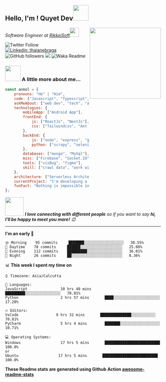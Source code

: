 <h2>Hello, I'm ! Quyet Dev<img src="https://media.giphy.com/media/12oufCB0MyZ1Go/giphy.gif" width="50"></h2>
<img align='right' src="https://media.giphy.com/media/M9gbBd9nbDrOTu1Mqx/giphy.gif" width="230">
<p><em>Software Engineer at <a href="http://www.cleartax.in">RikkeiSoft</a><img src="https://media.giphy.com/media/WUlplcMpOCEmTGBtBW/giphy.gif" width="30"> 
</em></p>

![Twitter Follow](https://img.shields.io/twitter/follow/misteranmol?label=Follow)
[![Linkedin: thaianebraga](https://img.shields.io/badge/-anmol-blue?style=flat-square&logo=Linkedin&logoColor=white&link=https://www.linkedin.com/in/anmol-p-singh/)](https://www.linkedin.com/in/anmol-p-singh/)
![GitHub followers](https://img.shields.io/github/followers/quyetbg?label=Follow&style=social)
![](https://visitor-badge.glitch.me/badge?page_id=anmol098.anmol098)
![Waka Readme](https://github.com/anmol098/anmol098/workflows/Waka%20Readme/badge.svg)

### <img src="https://media.giphy.com/media/VgCDAzcKvsR6OM0uWg/giphy.gif" width="50"> A little more about me...  

```javascript
const anmol = {
    pronouns: "He" | "Him",
    code: ["Javascript", "Typescript", "Python"],
    askMeAbout: ["web dev", "tech", "app dev", "photography"],
    technologies: {
        mobileApp: ["Android App"],
        frontEnd: {
            js: ["ReactJs", "NextJs"],
            css: ["Tailwindcss", "Ant Design", "Bootstrap", "Material UI"]
        },
        backEnd: {
            js: ["node", "express", "graphQL"],
            python: ["scrapy", "selenium"]
        },
        databases: ["mongo", "MySql"],
        misc: ["Firebase", "Socket.IO", "selenium"],
        tools: ["visBug", "figma"],
        skill: ["crawl data", "work with linode"]
    },
    architecture: ["Serverless Architecture", "Progressive web applications", "Single page applications"],
    currentProject: "I'm developing a food delivery app using ReactNative",
    funFact: "Nothing is impossible in Css"
};
```

<img src="https://media.giphy.com/media/LnQjpWaON8nhr21vNW/giphy.gif" width="60"> <em><b>I love connecting with different people</b> so if you want to say <b>hi, I'll be happy to meet you more!</b> 😊</em>

---
<!--START_SECTION:waka-->
**I'm an early 🐤** 

```text
🌞 Morning    95 commits     ███████░░░░░░░░░░░░░░░░░░   30.55% 
🌆 Daytime    78 commits     ██████░░░░░░░░░░░░░░░░░░░   25.08% 
🌃 Evening    112 commits    █████████░░░░░░░░░░░░░░░░   36.01% 
🌙 Night      26 commits     ██░░░░░░░░░░░░░░░░░░░░░░░   8.36%

```


📊 **This week I spent my time on** 

```text
⌚︎ Timezone: Asia/Calcutta

💬 Languages: 
JavaScript               10 hrs 40 mins       █████████░░░░░░░░░░░░░░░░   70.01% 
Python                   2 hrs 57 mins       ████░░░░░░░░░░░░░░░░░░░░░   17.28% 

🔥 Editors: 
VsCode                 9 hrs 32 mins       ██████████████░░░░░░░░░░░   70.81% 
PyCharm                  5 hrs 4 mins        ███████░░░░░░░░░░░░░░░░░░   10.71% 

💻 Operating Systems: 
Windows                  17 hrs 5 mins       █████████████████████████   100.0%
or
Ubuntu                  17 hrs 5 mins       █████████████████████████   100.0%

```
<!--END_SECTION:waka-->

**These Readme stats are generated using Github Action [awesome-readme-stats](https://github.com/anmol098/waka-readme-stats)**

